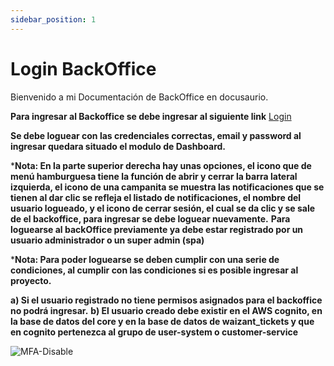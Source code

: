 ```yaml
---
sidebar_position: 1
---
```


# Login BackOffice

Bienvenido a mi Documentación de BackOffice en docusaurio.

**Para ingresar al Backoffice se debe ingresar al siguiente link** [Login](https://backoffice.waizant.com/auth/login)

**Se debe loguear con las credenciales correctas, email y password al ingresar quedara situado el modulo de Dashboard.**

***Nota: En la parte superior derecha hay unas opciones, el icono que de menú hamburguesa tiene la función de abrir y cerrar la barra lateral izquierda, el icono de una campanita se muestra las notificaciones que se tienen al dar clic se refleja el listado de notificaciones, el nombre del usuario logueado, y el icono de cerrar sesión, el cual se da clic y se sale de el backoffice, para ingresar se debe loguear nuevamente.**
**Para loguearse al backOffice previamente ya debe estar registrado por un usuario administrador o un super admin (spa)**

***Nota: Para poder loguearse se deben cumplir con una serie de condiciones, al cumplir con las condiciones si es posible ingresar al proyecto.**

**a) Si el usuario registrado no tiene permisos asignados para el backoffice no podrá ingresar.**
**b) El usuario creado debe existir en el AWS cognito, en la base de datos del core y en la base de datos de waizant_tickets y que en cognito pertenezca al grupo de user-system o customer-service**

![MFA-Disable](/img/backoffice-user/login_backoffice.png )
